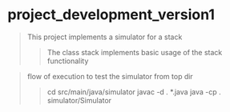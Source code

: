# project_development_version1

> This project implements a simulator for a stack
> > The class stack implements basic usage of the stack functionality

> flow of execution to test the simulator from top dir
>> cd src/main/java/simulator 
>> javac -d . *.java 
>> java -cp . simulator/Simulator
>> 